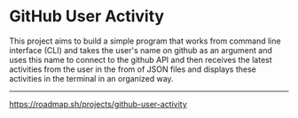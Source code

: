 # GitHub User Activity
This project aims to build a simple program that works from command line interface (CLI) and takes the user's name on github as an argument and uses this name to connect to the github API and then receives the latest activities from the user in the from of JSON files and displays these activities in the terminal in an organized way.

---
https://roadmap.sh/projects/github-user-activity
